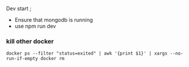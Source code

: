
Dev start ;
* Ensure that mongodb is running
* use npm run dev

### kill other docker
`docker ps --filter "status=exited" | awk '{print $1}' | xargs --no-run-if-empty docker rm`
